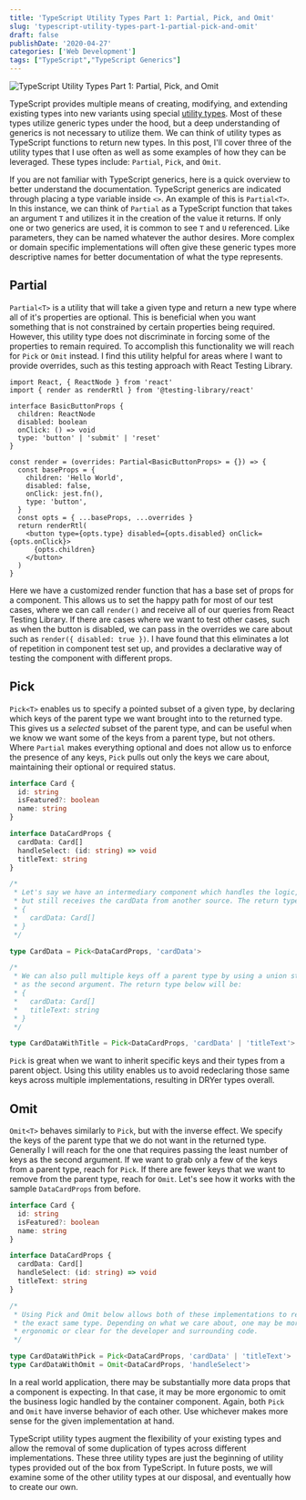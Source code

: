```yaml
---
title: 'TypeScript Utility Types Part 1: Partial, Pick, and Omit'
slug: 'typescript-utility-types-part-1-partial-pick-and-omit'
draft: false
publishDate: '2020-04-27'
categories: ['Web Development']
tags: ["TypeScript","TypeScript Generics"]
---
```

![TypeScript Utility Types Part 1: Partial, Pick, and Omit](images/compass-with-leather-notebook.jpg#center)

TypeScript provides multiple means of creating, modifying, and extending existing types into new variants using special [utility types](https://www.typescriptlang.org/docs/handbook/utility-types.html). Most of these types utilize generic types under the hood, but a deep understanding of generics is not necessary to utilize them. We can think of utility types as TypeScript functions to return new types. In this post, I'll cover three of the utility types that I use often as well as some examples of how they can be leveraged. These types include: `Partial`, `Pick`, and `Omit`.

If you are not familiar with TypeScript generics, here is a quick overview to better understand the documentation. TypeScript generics are indicated through placing a type variable inside `<>`. An example of this is `Partial<T>`. In this instance, we can think of `Partial` as a TypeScript function that takes an argument `T` and utilizes it in the creation of the value it returns. If only one or two generics are used, it is common to see `T` and `U` referenced. Like parameters, they can be named whatever the author desires. More complex or domain specific implementations will often give these generic types more descriptive names for better documentation of what the type represents.

## Partial

`Partial<T>` is a utility that will take a given type and return a new type where all of it's properties are optional. This is beneficial when you want something that is not constrained by certain properties being required. However, this utility type does not discriminate in forcing some of the properties to remain required. To accomplish this functionality we will reach for `Pick`  or `Omit` instead. I find this utility helpful for areas where I want to provide overrides, such as this testing approach with React Testing Library.

```tsx
import React, { ReactNode } from 'react'
import { render as renderRtl } from '@testing-library/react'

interface BasicButtonProps {
  children: ReactNode
  disabled: boolean
  onClick: () => void
  type: 'button' | 'submit' | 'reset'
}

const render = (overrides: Partial<BasicButtonProps> = {}) => {
  const baseProps = {
    children: 'Hello World',
    disabled: false,
    onClick: jest.fn(),
    type: 'button',
  }
  const opts = { ...baseProps, ...overrides }
  return renderRtl(
    <button type={opts.type} disabled={opts.disabled} onClick={opts.onClick}>
      {opts.children}
    </button>
  )
}
```

Here we have a customized render function that has a base set of props for a component. This allows us to set the happy path for most of our test cases, where we can call `render()` and receive all of our queries from React Testing Library. If there are cases where we want to test other cases, such as when the button is disabled, we can pass in the overrides we care about such as `render({ disabled: true })`. I have found that this eliminates a lot of repetition in component test set up, and provides a declarative way of testing the component with different props.

## Pick

`Pick<T>` enables us to specify a pointed subset of a given type, by declaring which keys of the parent type we want brought into to the returned type. This gives us a *selected* subset of the parent type, and can be useful when we know we want some of the keys from a parent type, but not others. Where `Partial` makes everything optional and does not allow us to enforce the presence of any keys, `Pick` pulls out only the keys we care about, maintaining their optional or required status.

```typescript
interface Card {
  id: string
  isFeatured?: boolean
  name: string
}

interface DataCardProps {
  cardData: Card[]
  handleSelect: (id: string) => void
  titleText: string
}

/*
 * Let's say we have an intermediary component which handles the logic,
 * but still receives the cardData from another source. The return type will be:
 * {
 *   cardData: Card[]
 * }
 */

type CardData = Pick<DataCardProps, 'cardData'>

/*
 * We can also pull multiple keys off a parent type by using a union string
 * as the second argument. The return type below will be:
 * {
 *   cardData: Card[]
 *   titleText: string
 * }
 */

type CardDataWithTitle = Pick<DataCardProps, 'cardData' | 'titleText'>
```

`Pick` is great when we want to inherit specific keys and their types from a parent object. Using this utility enables us to avoid redeclaring those same keys across multiple implementations, resulting in DRYer types overall.

## Omit

`Omit<T>` behaves similarly to `Pick`, but with the inverse effect. We specify the keys of the parent type that we do not want in the returned type. Generally I will reach for the one that requires passing the least number of keys as the second argument. If we want to grab only a few of the keys from a parent type, reach for `Pick`. If there are fewer keys that we want to remove from the parent type, reach for `Omit`. Let's see how it works with the sample `DataCardProps` from before.

```typescript
interface Card {
  id: string
  isFeatured?: boolean
  name: string
}

interface DataCardProps {
  cardData: Card[]
  handleSelect: (id: string) => void
  titleText: string
}

/*
 * Using Pick and Omit below allows both of these implementations to return
 * the exact same type. Depending on what we care about, one may be more
 * ergonomic or clear for the developer and surrounding code.
 */

type CardDataWithPick = Pick<DataCardProps, 'cardData' | 'titleText'>
type CardDataWithOmit = Omit<DataCardProps, 'handleSelect'>
```

In a real world application, there may be substantially more data props that a component is expecting. In that case, it may be more ergonomic to omit the business logic handled by the container component. Again, both `Pick` and `Omit` have inverse behavior of each other. Use whichever makes more sense for the given implementation at hand.

TypeScript utility types augment the flexibility of your existing types and allow the removal of some duplication of types across different implementations. These three utility types are just the beginning of utility types provided out of the box from TypeScript. In future posts, we will examine some of the other utility types at our disposal, and eventually how to create our own.
